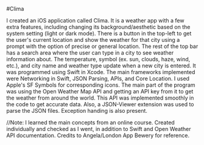 #Clima

I created an iOS application called Clima. It is a weather app with a few extra features, including changing its background/aesthetic based on the system setting (light or dark mode). There is a button in the top-left to get the user's current location and show the weather for that city using a prompt with the option of precise or general location. The rest of the top bar has a search area where the user can type in a city to see weather information about. The temperature, symbol (ex. sun, clouds, haze, wind, etc.), and city name and weather type update when a new city is entered. It was programmed using Swift in Xcode. The main frameworks implemented were Networking in Swift, JSON Parsing, APIs, and Core Location. I used Apple's SF Symbols for corresponding icons. The main part of the program was using the Open Weather Map API and getting an API key from it to get the weather from around the world. This API was implemented smoothly in the code to get accurate data. Also, a JSON-Viewer extension was used to parse the JSON files. Exception handing is also present.



//Note: I learned the main concepts from an online course. Created individually and checked as I went, in addition to Swift and Open Weather API documentation. Credits to Angela/London App Bewery for reference.
